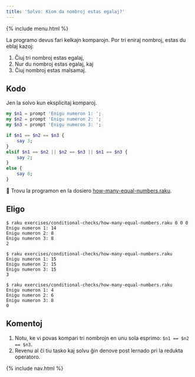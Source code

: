 ```yaml
---
title: 'Solvo: Kiom da nombroj estas egalaj?'
---
```


{% include menu.html %}

La programo devus fari kelkajn komparojn. Por tri eniraj nombroj, estas du eblaj kazoj:

1. Ĉiuj tri nombroj estas egalaj,
1. Nur du nombroj estas egalaj, kaj
1. Ĉiuj nombroj estas malsamaj.

## Kodo

Jen la solvo kun eksplicitaj komparoj.

```raku
my $n1 = prompt 'Enigu numeron 1: ';
my $n2 = prompt 'Enigu numeron 2: ';
my $n3 = prompt 'Enigu numeron 3: ';

if $n1 == $n2 == $n3 {
    say 3;
}
elsif $n1 == $n2 || $n2 == $n3 || $n1 == $n3 {
    say 2;
}
else {
    say 0;
}
```

🦋 Trovu la programon en la dosiero [how-many-equal-numbers.raku](https://github.com/ash/raku-course/blob/master/exercises/conditional-checks/how-many-equal-numbers.raku).

## Eligo

```console
$ raku exercises/conditional-checks/how-many-equal-numbers.raku 0 0 0
Enigu numeron 1: 14
Enigu numeron 2: 8
Enigu numeron 3: 8
2

$ raku exercises/conditional-checks/how-many-equal-numbers.raku 
Enigu numeron 1: 15
Enigu numeron 2: 15
Enigu numeron 3: 15
3

$ raku exercises/conditional-checks/how-many-equal-numbers.raku 
Enigu numeron 1: 4
Enigu numeron 2: 6
Enigu numeron 3: 8
0
```

## Komentoj

1. Notu, ke vi povas kompari tri nombrojn en unu sola esprimo: `$n1 == $n2 == $n3`.
1. Revenu al ĉi tiu tasko kaj solvu ĝin denove post lernado pri la redukta operatoro.

{% include nav.html %}